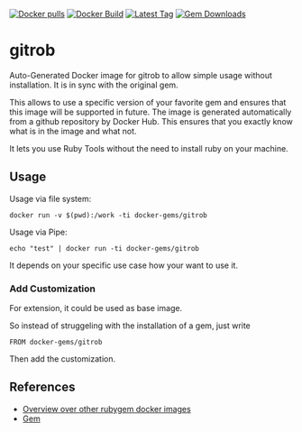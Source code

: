 [![Docker pulls](https://img.shields.io/docker/pulls/rubygem/gitrob.svg)](https://hub.docker.com/r/rubygem/gitrob/)
[![Docker Build](https://img.shields.io/docker/automated/rubygem/gitrob.svg)](https://hub.docker.com/r/rubygem/gitrob/)
[![Latest Tag](https://img.shields.io/github/tag/docker-rubygem/gitrob.svg)](https://hub.docker.com/r/rubygem/gitrob/)
[![Gem Downloads](https://img.shields.io/gem/dt/gitrob.svg)](https://rubygems.org/gems/gitrob/)
# gitrob

Auto-Generated Docker image for gitrob to allow simple usage without installation.
It is in sync with the original gem.

This allows to use a specific version of your favorite gem and ensures that this image will be supported in future.
The image is generated automatically from a github repository by Docker Hub.
This ensures that you exactly know what is in the image and what not.

It lets you use Ruby Tools without the need to install ruby on your machine.

## Usage

Usage via file system:

`docker run -v $(pwd):/work -ti docker-gems/gitrob`

Usage via Pipe:

`echo "test" | docker run -ti docker-gems/gitrob`

It depends on your specific use case how your want to use it.

### Add Customization

For extension, it could be used as base image.

So instead of struggeling with the installation of a gem, just write

`FROM docker-gems/gitrob`

Then add the customization.

## References

 - [Overview over other rubygem docker images](https://github.com/thinkbot/docker-rubygem)
 - [Gem](https://rubygems.org/gems/gitrob/)
